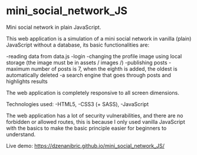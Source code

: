 # mini_social_network_JS
Mini social network in plain JavaScript.

This web application is a simulation of a mini social network in vanilla (plain) JavaScript without a database, its basic functionalities are:

-reading data from data.js
-login
-changing the profile image using local storage (the image must be in assets / images /)
-publishing posts
-maximum number of posts is 7, when the eighth is added, the oldest is automatically deleted
-a search engine that goes through posts and highlights results

The web application is completely responsive to all screen dimensions.

Technologies used:
-HTML5,
-CSS3 (+ SASS),
-JavaScript

The web application has a lot of security vulnerabilities, and there are no forbidden or allowed routes, this is because I only used vanilla JavaScript with the basics to make the basic principle easier for beginners to understand.

Live demo: https://dzenanibric.github.io/mini_social_network_JS/
